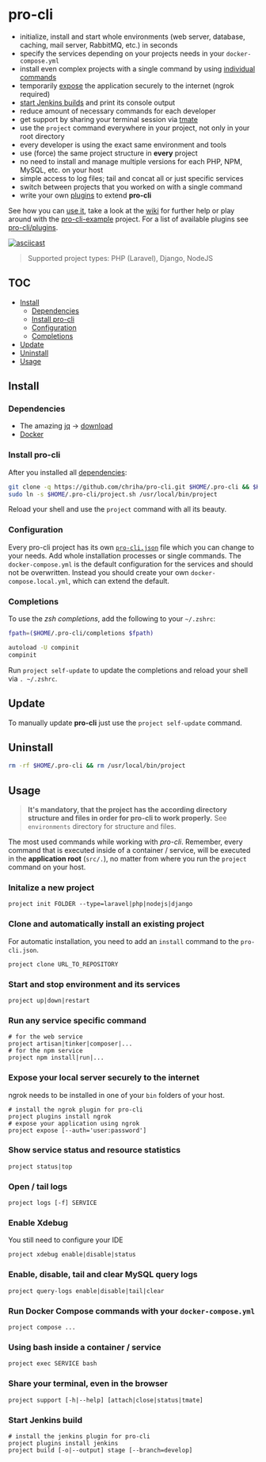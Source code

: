 # pro-cli
- initialize, install and start whole environments (web server, database, caching, mail server, RabbitMQ, etc.) in seconds
- specify the services depending on your projects needs in your `docker-compose.yml`
- install even complex projects with a single command by using [individual commands](https://github.com/chriha/pro-cli/wiki/Using-the-scripts---commands-in-pro-cli.json)
- temporarily [expose](#expose-your-local-server-securely-to-the-internet) the application securely to the internet (ngrok required)
- [start Jenkins builds](https://github.com/chriha/pro-cli/wiki/Jenkins) and print its console output
- reduce amount of necessary commands for each developer
- get support by sharing your terminal session via [tmate](https://tmate.io)
- use the `project` command everywhere in your project, not only in your root directory
- every developer is using the exact same environment and tools
- use (force) the same project structure in **every** project
- no need to install and manage multiple versions for each PHP, NPM, MySQL, etc. on your host
- simple access to log files; tail and concat all or just specific services
- switch between projects that you worked on with a single command
- write your own [plugins](https://github.com/chriha/pro-cli/wiki/Plugins) to extend **pro-cli**

See how you can [use it](#usage), take a look at the [wiki](https://github.com/chriha/pro-cli/wiki) for further help or play around with the [pro-cli-example](https://github.com/chriha/pro-cli-example) project. For a list of available plugins see [pro-cli/plugins](https://github.com/pro-cli/plugins/blob/master/list.json).

[![asciicast](https://asciinema.org/a/fJZoP83vfpNkT2k05v8K8WmFA.png)](https://asciinema.org/a/fJZoP83vfpNkT2k05v8K8WmFA)

> Supported project types: PHP (Laravel), Django, NodeJS


## TOC
- [Install](#install)
  - [Dependencies](#dependencies)
  - [Install pro-cli](#install-pro-cli)
  - [Configuration](#configuration)
  - [Completions](#completions)
- [Update](#update)
- [Uninstall](#uninstall)
- [Usage](#usage)


## Install
### Dependencies
- The amazing [jq](https://stedolan.github.io/jq/) -> [download](https://stedolan.github.io/jq/download/)
- [Docker](https://docs.docker.com/engine/installation/)


### Install pro-cli
After you installed all [dependencies](#dependencies):
```bash
git clone -q https://github.com/chriha/pro-cli.git $HOME/.pro-cli && $HOME/.pro-cli/setup.sh
sudo ln -s $HOME/.pro-cli/project.sh /usr/local/bin/project
```
Reload your shell and use the `project` command with all its beauty.


### Configuration
Every pro-cli project has its own [`pro-cli.json`](pro-cli.json) file which you can change
to your needs. Add whole installation processes or single commands. The `docker-compose.yml`
is the default configuration for the services and should not be overwritten. Instead you
should create your own `docker-compose.local.yml`, which can extend the default.


### Completions
To use the *zsh completions*, add the following to your `~/.zshrc`:
```bash
fpath=($HOME/.pro-cli/completions $fpath)

autoload -U compinit
compinit
```
Run `project self-update` to update the completions and reload your shell via `. ~/.zshrc`.


## Update
To manually update **pro-cli** just use the `project self-update` command.


## Uninstall
```bash
rm -rf $HOME/.pro-cli && rm /usr/local/bin/project
```


## Usage
> **It's mandatory, that the project has the according directory structure and files in order for pro-cli to work properly.** See `environments` directory for structure and files.

The most used commands while working with *pro-cli*. Remember, every command that is executed inside of a container / service, will be executed in the **application root** (`src/.`), no matter from where you run the `project` command on your host.

### Initalize a new project
```shell
project init FOLDER --type=laravel|php|nodejs|django
```

### Clone and automatically install an existing project
For automatic installation, you need to add an `install` command to the `pro-cli.json`.
```shell
project clone URL_TO_REPOSITORY
```

### Start and stop environment and its services
```shell
project up|down|restart
```

### Run any service specific command
```shell
# for the web service
project artisan|tinker|composer|...
# for the npm service
project npm install|run|...
```

### Expose your local server securely to the internet
ngrok needs to be installed in one of your `bin` folders of your host.
```shell
# install the ngrok plugin for pro-cli
project plugins install ngrok
# expose your application using ngrok
project expose [--auth='user:password']
```

### Show service status and resource statistics
```shell
project status|top
```

### Open / tail logs
```shell
project logs [-f] SERVICE
```

### Enable Xdebug
You still need to configure your IDE
```
project xdebug enable|disable|status
```

### Enable, disable, tail and clear MySQL query logs
```
project query-logs enable|disable|tail|clear
```

### Run Docker Compose commands with your `docker-compose.yml`
```shell
project compose ...
```

### Using bash inside a container / service
```shell
project exec SERVICE bash
```

### Share your terminal, even in the browser
```shell
project support [-h|--help] [attach|close|status|tmate]
```

### Start Jenkins build
```shell
# install the jenkins plugin for pro-cli
project plugins install jenkins
project build [-o|--output] stage [--branch=develop]
```
